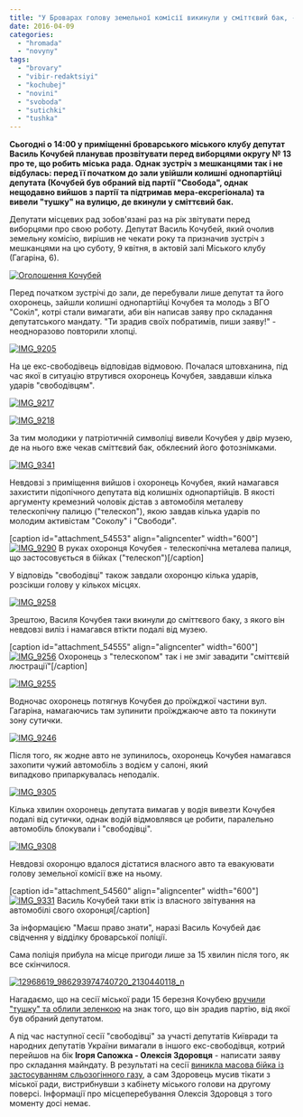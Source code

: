 ```yaml
---
title: "У Броварах голову земельної комісії викинули у сміттєвий бак, - ФОТО"
date: 2016-04-09
categories: 
  - "hromada"
  - "novyny"
tags: 
  - "brovary"
  - "vibir-redaktsiyi"
  - "kochubej"
  - "novini"
  - "svoboda"
  - "sutichki"
  - "tushka"
---
```


**Сьогодні о 14:00 у приміщенні броварського міського клубу депутат Василь Кочубей планував прозвітувати перед виборцями округу № 13 про те, що робить міська рада. Однак зустріч з мешканцями так і не відбулась: перед її початком до зали увійшли колишні однопартійці депутата (Кочубей був обраний від партії "Свобода", однак нещодавно вийшов з партії та підтримав мера-ексрегіонала) та вивели "тушку" на вулицю, де вкинули у сміттєвий бак.**

Депутати місцевих рад зобов'язані раз на рік звітувати перед виборцями про свою роботу. Депутат Василь Кочубей, який очолив земельну комісію, вирішив не чекати року та призначив зустріч з мешканцями на цю суботу, 9 квітня, в актовій залі Міського клубу (Гагаріна, 6).

[![Оголошення Кочубей](https://mpz.brovary.org/wp-content/uploads/2016/04/Ogoloshennya-Kochubej.jpg)](https://mpz.brovary.org/wp-content/uploads/2016/04/Ogoloshennya-Kochubej.jpg)

Перед початком зустрічі до зали, де перебували лише депутат та його охоронець, зайшли колишні однопартійці Кочубея та молодь з ВГО "Сокіл", котрі стали вимагати, аби він написав заяву про складання депутатського мандату. "Ти зрадив своїх побратимів, пиши заяву!" - неодноразово повторили хлопці.

[![IMG_9205](https://mpz.brovary.org/wp-content/uploads/2016/04/IMG_9205.jpg)](https://mpz.brovary.org/wp-content/uploads/2016/04/IMG_9205.jpg)

На це екс-свободівець відповідав відмовою. Почалася штовханина, під час якої в ситуацію втрутився охоронець Кочубея, завдавши кілька ударів "свободівцям".

[![IMG_9217](https://mpz.brovary.org/wp-content/uploads/2016/04/IMG_9217-1.jpg)](https://mpz.brovary.org/wp-content/uploads/2016/04/IMG_9217-1.jpg)

[![IMG_9218](https://mpz.brovary.org/wp-content/uploads/2016/04/IMG_9218.jpg)](https://mpz.brovary.org/wp-content/uploads/2016/04/IMG_9218.jpg)

За тим молодики у патріотичній символіці вивели Кочубея у двір музею, де на нього вже чекав сміттєвий бак, обклеєний його фотознімками.

[![IMG_9341](https://mpz.brovary.org/wp-content/uploads/2016/04/IMG_9341.jpg)](https://mpz.brovary.org/wp-content/uploads/2016/04/IMG_9341.jpg)

Невдовзі з приміщення вийшов і охоронець Кочубея, який намагався захистити підопічного депутата від колишніх однопартійців. В якості аргументу кремезний чоловік дістав з автомобіля металеву телескопічну палицю ("телескоп"), якою завдав кілька ударів по молодим активістам "Соколу" і "Свободи".

\[caption id="attachment\_54553" align="aligncenter" width="600"\][![IMG_9290](https://mpz.brovary.org/wp-content/uploads/2016/04/IMG_9290.jpg)](https://mpz.brovary.org/wp-content/uploads/2016/04/IMG_9290.jpg) В руках охоронця Кочубея - телескопічна металева палиця, що застосовується в бійках ("телескоп")\[/caption\]

У відповідь "свободівці" також завдали охоронцю кілька ударів, розсікши голову у кількох місцях.

[![IMG_9258](https://mpz.brovary.org/wp-content/uploads/2016/04/IMG_9258.jpg)](https://mpz.brovary.org/wp-content/uploads/2016/04/IMG_9258.jpg)

Зрештою, Василя Кочубея таки вкинули до сміттєвого баку, з якого він невдовзі виліз і намагався втікти подалі від музею.

\[caption id="attachment\_54555" align="aligncenter" width="600"\][![IMG_9256](https://mpz.brovary.org/wp-content/uploads/2016/04/IMG_9256.jpg)](https://mpz.brovary.org/wp-content/uploads/2016/04/IMG_9256.jpg) Охоронець з "телескопом" так і не зміг завадити "сміттєвій люстрації"\[/caption\]

[![IMG_9255](https://mpz.brovary.org/wp-content/uploads/2016/04/IMG_9255.jpg)](https://mpz.brovary.org/wp-content/uploads/2016/04/IMG_9255.jpg)

Водночас охоронець потягнув Кочубея до проїжджої частини вул. Гагаріна, намагаючись там зупинити проїжджаюче авто та покинути зону сутички.

[![IMG_9246](https://mpz.brovary.org/wp-content/uploads/2016/04/IMG_9246-1.jpg)](https://mpz.brovary.org/wp-content/uploads/2016/04/IMG_9246-1.jpg)

Після того, як жодне авто не зупинилось, охоронець Кочубея намагався захопити чужий автомобіль з водієм у салоні, який випадково припаркувалась неподалік.

[![IMG_9305](https://mpz.brovary.org/wp-content/uploads/2016/04/IMG_9305.jpg)](https://mpz.brovary.org/wp-content/uploads/2016/04/IMG_9305.jpg)

Кілька хвилин охоронець депутата вимагав у водія вивезти Кочубея подалі від сутички, однак водій відмовлявся це робити, паралельно автомобіль блокували і "свободівці".

[![IMG_9308](https://mpz.brovary.org/wp-content/uploads/2016/04/IMG_9308.jpg)](https://mpz.brovary.org/wp-content/uploads/2016/04/IMG_9308.jpg)

Невдовзі охоронцю вдалося дістатися власного авто та евакуювати голову земельної комісії вже на ньому.

\[caption id="attachment\_54560" align="aligncenter" width="600"\][![IMG_9331](https://mpz.brovary.org/wp-content/uploads/2016/04/IMG_9331.jpg)](https://mpz.brovary.org/wp-content/uploads/2016/04/IMG_9331.jpg) Василь Кочубей таки втік із власного звітування на автомобілі свого охоронця\[/caption\]

За інформацією "Маєш право знати", наразі Василь Кочубей дає свідчення у відділку броварської поліції.

Сама поліція прибула на місце пригоди лише за 15 хвилин після того, як все скінчилося.

[![12968619_986293974740720_2130440118_n](https://mpz.brovary.org/wp-content/uploads/2016/04/12968619_986293974740720_2130440118_n.jpg)](https://mpz.brovary.org/wp-content/uploads/2016/04/12968619_986293974740720_2130440118_n.jpg)

Нагадаємо, що на сесії міської ради 15 березня Кочубею [вручили "тушку" та облили зеленкою](https://mpz.brovary.org/den-tushky-shestero-osib-otrymaly-usyu-povnotu-vlady-u-brovarah/) на знак того, що він зрадив партію, від якої був обраний депутатом.

А під час наступної сесії "свободівці" за участі депутатів Київради та народних депутатів України вимагали в іншого екс-свободівця, котрий перейшов на бік **Ігоря Сапожка - Олексія Здоровця** - написати заяву про складання майндату. В результаті на сесії [виникла масова бійка із застосуванням сльозогінного газу](https://mpz.brovary.org/u-brovarskij-miskradi-masova-bijka-ta-slozoginnyj-gaz-deputaty-strybaly-z-vikon-drugogo-poverhu-foto-video/), а сам Здоровець мусив тікати з міської ради, вистрибнувши з кабінету міського голови на другому поверсі. Інформації про місцеперебування Олексія Здоровця з того моменту досі немає.
